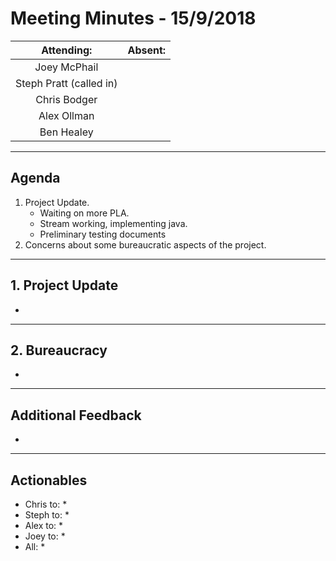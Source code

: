 # Meeting Minutes - 15/9/2018

| Attending: | Absent: |
| :---: | :---: |
| Joey McPhail | |
| Steph Pratt (called in) | |
| Chris Bodger | |
| Alex Ollman | |
| Ben Healey | |

---

## Agenda
1. Project Update.
   * Waiting on more PLA.
   * Stream working, implementing java.
   * Preliminary testing documents
2. Concerns about some bureaucratic aspects of the project.

---

## 1. Project Update
* 

---

## 2. Bureaucracy
* 

---

## Additional Feedback
* 

---

## Actionables
* Chris to:
  * 
* Steph to:
  * 
* Alex to:
  * 
* Joey to:
  * 
* All:
  * 
